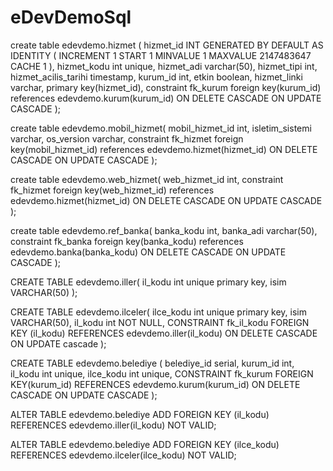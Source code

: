 # eDevDemoSql


create table edevdemo.hizmet (
	hizmet_id INT GENERATED BY DEFAULT AS IDENTITY ( INCREMENT 1 START 1 MINVALUE 1 MAXVALUE 2147483647 CACHE 1 ),
	hizmet_kodu int unique,
	hizmet_adi varchar(50),
	hizmet_tipi int,
	hizmet_acilis_tarihi timestamp,
	kurum_id int,
	etkin boolean,
	hizmet_linki varchar,
	primary key(hizmet_id),
	constraint fk_kurum foreign key(kurum_id) references edevdemo.kurum(kurum_id)
	ON DELETE CASCADE
	ON UPDATE CASCADE
);

create table edevdemo.mobil_hizmet(
	mobil_hizmet_id int,
	isletim_sistemi varchar,
	os_version varchar,
	constraint fk_hizmet foreign key(mobil_hizmet_id) references edevdemo.hizmet(hizmet_id)
	ON DELETE CASCADE
	ON UPDATE CASCADE
);

create table edevdemo.web_hizmet(
	web_hizmet_id int,
	constraint fk_hizmet foreign key(web_hizmet_id) references edevdemo.hizmet(hizmet_id)
	ON DELETE CASCADE
	ON UPDATE CASCADE
);

create table edevdemo.ref_banka(
	banka_kodu int,
	banka_adi varchar(50),
	constraint fk_banka foreign key(banka_kodu) references edevdemo.banka(banka_kodu)
	ON DELETE CASCADE
	ON UPDATE CASCADE
);
 
CREATE TABLE edevdemo.iller(
il_kodu int unique primary key,
isim VARCHAR(50)
);
 
CREATE TABLE edevdemo.ilceler(
ilce_kodu int unique primary key,
isim VARCHAR(50),
il_kodu int NOT NULL,
CONSTRAINT fk_il_kodu FOREIGN KEY (il_kodu)
REFERENCES edevdemo.iller(il_kodu)
ON DELETE CASCADE
ON UPDATE cascade
);

CREATE TABLE edevdemo.belediye (
	belediye_id serial,
	kurum_id int,
	il_kodu int unique,
	ilce_kodu int unique,
    CONSTRAINT fk_kurum FOREIGN KEY(kurum_id) REFERENCES edevdemo.kurum(kurum_id)
    ON DELETE CASCADE
	ON UPDATE CASCADE
);

ALTER TABLE edevdemo.belediye
    ADD FOREIGN KEY (il_kodu)
    REFERENCES edevdemo.iller(il_kodu)
    NOT VALID;


ALTER TABLE edevdemo.belediye
    ADD FOREIGN KEY (ilce_kodu)
    REFERENCES edevdemo.ilceler(ilce_kodu)
    NOT VALID;
   
